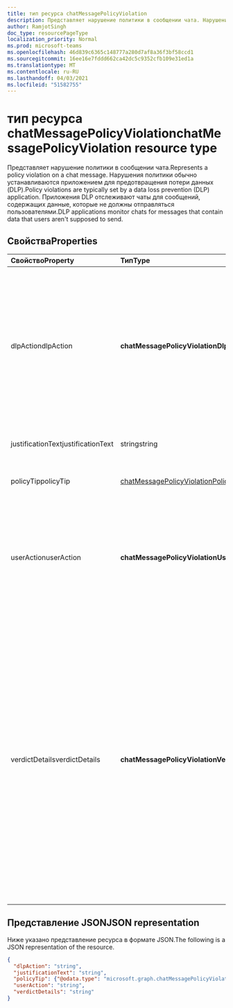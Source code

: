 ```yaml
---
title: тип ресурса chatMessagePolicyViolation
description: Представляет нарушение политики в сообщении чата. Нарушения политики обычно устанавливаются приложением для предотвращения потери данных (DLP).
author: RamjotSingh
doc_type: resourcePageType
localization_priority: Normal
ms.prod: microsoft-teams
ms.openlocfilehash: 46d839c6365c148777a280d7af8a36f3bf58ccd1
ms.sourcegitcommit: 16ee16e7fddd662ca42dc5c9352cfb109e31ed1a
ms.translationtype: MT
ms.contentlocale: ru-RU
ms.lasthandoff: 04/03/2021
ms.locfileid: "51582755"
---
```

# <a name="chatmessagepolicyviolation-resource-type"></a><span data-ttu-id="6fd6e-104">тип ресурса chatMessagePolicyViolation</span><span class="sxs-lookup"><span data-stu-id="6fd6e-104">chatMessagePolicyViolation resource type</span></span>

<span data-ttu-id="6fd6e-105">Представляет нарушение политики в сообщении чата.</span><span class="sxs-lookup"><span data-stu-id="6fd6e-105">Represents a policy violation on a chat message.</span></span> <span data-ttu-id="6fd6e-106">Нарушения политики обычно устанавливаются приложением для предотвращения потери данных (DLP).</span><span class="sxs-lookup"><span data-stu-id="6fd6e-106">Policy violations are typically set by a data loss prevention (DLP) application.</span></span> <span data-ttu-id="6fd6e-107">Приложения DLP отслеживают чаты для сообщений, содержащих данные, которые не должны отправляться пользователями.</span><span class="sxs-lookup"><span data-stu-id="6fd6e-107">DLP applications monitor chats for messages that contain data that users aren't supposed to send.</span></span>

## <a name="properties"></a><span data-ttu-id="6fd6e-108">Свойства</span><span class="sxs-lookup"><span data-stu-id="6fd6e-108">Properties</span></span>

| <span data-ttu-id="6fd6e-109">Свойство</span><span class="sxs-lookup"><span data-stu-id="6fd6e-109">Property</span></span>   | <span data-ttu-id="6fd6e-110">Тип</span><span class="sxs-lookup"><span data-stu-id="6fd6e-110">Type</span></span> |<span data-ttu-id="6fd6e-111">Описание</span><span class="sxs-lookup"><span data-stu-id="6fd6e-111">Description</span></span>|
|:---------------|:--------|:----------|
|<span data-ttu-id="6fd6e-112">dlpAction</span><span class="sxs-lookup"><span data-stu-id="6fd6e-112">dlpAction</span></span>|<span data-ttu-id="6fd6e-113">**chatMessagePolicyViolationDlpActionType**</span><span class="sxs-lookup"><span data-stu-id="6fd6e-113">**chatMessagePolicyViolationDlpActionType**</span></span>|<span data-ttu-id="6fd6e-114">Действия, принятые поставщиком DLP в сообщении с конфиденциальным контентом.</span><span class="sxs-lookup"><span data-stu-id="6fd6e-114">The action taken by the DLP provider on the message with sensitive content.</span></span> <span data-ttu-id="6fd6e-115">Поддерживаемые значения:</span><span class="sxs-lookup"><span data-stu-id="6fd6e-115">Supported values are:</span></span> <li><span data-ttu-id="6fd6e-116">Нет</span><span class="sxs-lookup"><span data-stu-id="6fd6e-116">None</span></span></li><li><span data-ttu-id="6fd6e-117">NotifySender . Информируйте отправитель о нарушении, но позвольте читателям прочитать сообщение.</span><span class="sxs-lookup"><span data-stu-id="6fd6e-117">NotifySender -- Inform the sender of the violation but allow readers to read the message.</span></span></li><li><span data-ttu-id="6fd6e-118">BlockAccess . Блокировать чтение сообщения читателями.</span><span class="sxs-lookup"><span data-stu-id="6fd6e-118">BlockAccess -- Block readers from reading the message.</span></span></li><li><span data-ttu-id="6fd6e-119">BlockAccessExternal . Блокировать чтение сообщения пользователями за пределами организации, позволяя пользователям в организации читать сообщение.</span><span class="sxs-lookup"><span data-stu-id="6fd6e-119">BlockAccessExternal -- Block users outside the organization from reading the message, while allowing users within the organization to read the message.</span></span></li>|
|<span data-ttu-id="6fd6e-120">justificationText</span><span class="sxs-lookup"><span data-stu-id="6fd6e-120">justificationText</span></span>|<span data-ttu-id="6fd6e-121">string</span><span class="sxs-lookup"><span data-stu-id="6fd6e-121">string</span></span>|<span data-ttu-id="6fd6e-122">Текст обоснования, предоставляемый отправитель сообщения при переопределения нарушения политики.</span><span class="sxs-lookup"><span data-stu-id="6fd6e-122">Justification text provided by the sender of the message when overriding a policy violation.</span></span>|
|<span data-ttu-id="6fd6e-123">policyTip</span><span class="sxs-lookup"><span data-stu-id="6fd6e-123">policyTip</span></span>|[<span data-ttu-id="6fd6e-124">chatMessagePolicyViolationPolicyTip</span><span class="sxs-lookup"><span data-stu-id="6fd6e-124">chatMessagePolicyViolationPolicyTip</span></span>](chatmessagepolicyviolationpolicytip.md)|<span data-ttu-id="6fd6e-125">Сведения для отображения отправилю сообщения о том, почему сообщение было помечено как нарушение.</span><span class="sxs-lookup"><span data-stu-id="6fd6e-125">Information to display to the message sender about why the message was flagged as a violation.</span></span> |
|<span data-ttu-id="6fd6e-126">userAction</span><span class="sxs-lookup"><span data-stu-id="6fd6e-126">userAction</span></span>|<span data-ttu-id="6fd6e-127">**chatMessagePolicyViolationUserActionType**</span><span class="sxs-lookup"><span data-stu-id="6fd6e-127">**chatMessagePolicyViolationUserActionType**</span></span>|<span data-ttu-id="6fd6e-128">Указывает действие пользователя на сообщение, заблокированное поставщиком DLP.</span><span class="sxs-lookup"><span data-stu-id="6fd6e-128">Indicates the action taken by the user on a message blocked by the DLP provider.</span></span> <span data-ttu-id="6fd6e-129">Поддерживаемые значения:</span><span class="sxs-lookup"><span data-stu-id="6fd6e-129">Supported values are:</span></span> <li><span data-ttu-id="6fd6e-130">Нет</span><span class="sxs-lookup"><span data-stu-id="6fd6e-130">None</span></span></li><li><span data-ttu-id="6fd6e-131">Override</span><span class="sxs-lookup"><span data-stu-id="6fd6e-131">Override</span></span></li><li><span data-ttu-id="6fd6e-132">ReportFalsePositive</span><span class="sxs-lookup"><span data-stu-id="6fd6e-132">ReportFalsePositive</span></span></li><span data-ttu-id="6fd6e-133">Когда поставщик DLP обновляет сообщение для блокировки конфиденциального контента, userAction не требуется.</span><span class="sxs-lookup"><span data-stu-id="6fd6e-133">When the DLP provider is updating the message for blocking sensitive content, userAction is not required.</span></span>|
|<span data-ttu-id="6fd6e-134">verdictDetails</span><span class="sxs-lookup"><span data-stu-id="6fd6e-134">verdictDetails</span></span>|<span data-ttu-id="6fd6e-135">**chatMessagePolicyViolationVerdictDetailsType**</span><span class="sxs-lookup"><span data-stu-id="6fd6e-135">**chatMessagePolicyViolationVerdictDetailsType**</span></span>|<span data-ttu-id="6fd6e-136">Указывает, какие действия может принять отправитель в ответ на нарушение политики.</span><span class="sxs-lookup"><span data-stu-id="6fd6e-136">Indicates what actions the sender may take in response to the policy violation.</span></span> <span data-ttu-id="6fd6e-137">Поддерживаемые значения:</span><span class="sxs-lookup"><span data-stu-id="6fd6e-137">Supported values are:</span></span> <li><span data-ttu-id="6fd6e-138">Нет</span><span class="sxs-lookup"><span data-stu-id="6fd6e-138">None</span></span></li><li><span data-ttu-id="6fd6e-139">AllowFalsePositiveOverride — позволяет отправителю объявить политикуViolation ошибкой в приложении DLP и его правилах, а также разрешить читателям снова видеть сообщение, если dlpAction его спрятал.</span><span class="sxs-lookup"><span data-stu-id="6fd6e-139">AllowFalsePositiveOverride -- Allows the sender to declare the policyViolation to be an error in the DLP app and its rules, and allow readers to see the message again if the dlpAction had hidden it.</span></span></li><li><span data-ttu-id="6fd6e-140">AllowOverrideWithoutJustification — позволяет отправителю перезахотрить нарушение DLP и разрешить читателям видеть сообщение снова, если dlpAction спрятал его, не ая при этом объяснений.</span><span class="sxs-lookup"><span data-stu-id="6fd6e-140">AllowOverrideWithoutJustification -- Allows the sender to overriide the DLP violation and allow readers to see the message again if the dlpAction had hidden it, without needing to provide an explanation for doing so.</span></span> </li><li><span data-ttu-id="6fd6e-141">AllowOverrideWithJustification — позволяет отправителю перезахотрить нарушение DLP и разрешить читателям снова видеть сообщение, если dlpAction спрятал его, после предоставления объяснений для этого.</span><span class="sxs-lookup"><span data-stu-id="6fd6e-141">AllowOverrideWithJustification -- Allows the sender to overriide the DLP violation and allow readers to see the message again if the dlpAction had hidden it, after providing an explanation for doing so.</span></span></li><span data-ttu-id="6fd6e-142">AllowOverrideWithoutJustification и AllowOverrideWithJustification являются взаимоисключающими.</span><span class="sxs-lookup"><span data-stu-id="6fd6e-142">AllowOverrideWithoutJustification and AllowOverrideWithJustification are mutually exclusive.</span></span>|

## <a name="json-representation"></a><span data-ttu-id="6fd6e-143">Представление JSON</span><span class="sxs-lookup"><span data-stu-id="6fd6e-143">JSON representation</span></span>

<span data-ttu-id="6fd6e-144">Ниже указано представление ресурса в формате JSON.</span><span class="sxs-lookup"><span data-stu-id="6fd6e-144">The following is a JSON representation of the resource.</span></span>

<!-- {
  "blockType": "resource",
  "optionalProperties": [
    "userAction",
    "justificationText"
  ],
  "@odata.type": "microsoft.graph.chatMessagePolicyViolation"
}-->

```json
{
  "dlpAction": "string",
  "justificationText": "string",
  "policyTip": {"@odata.type": "microsoft.graph.chatMessagePolicyViolationPolicyTip"},
  "userAction": "string",
  "verdictDetails": "string"
}
```

<!-- uuid: 8fcb5dbc-d5aa-4681-8e31-b001d5168d79
2015-10-25 14:57:30 UTC -->
<!-- {
  "type": "#page.annotation",
  "description": "chat message policy violation resource",
  "keywords": "",
  "section": "documentation",
  "tocPath": ""
}-->
